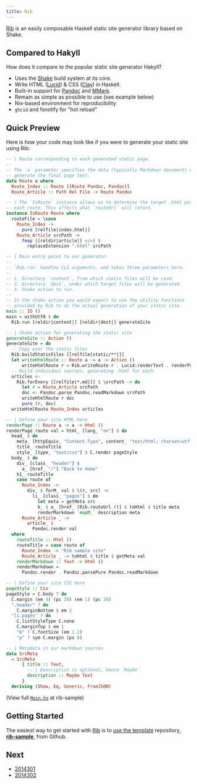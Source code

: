 ```yaml
---
title: Rib
---
```


[Rib](https://github.com/srid/rib) is an easily composable Haskell static site generator library based on Shake.

## Compared to Hakyll

How does it compare to the popular static site generator Hakyll?

- Uses the [Shake](https://shakebuild.com/) build system at its core.
- Write HTML ([Lucid](https://chrisdone.com/posts/lucid2/)) & CSS ([Clay](http://fvisser.nl/clay/)) in Haskell.
- Built-in support for [Pandoc](https://pandoc.org/) and [MMark](https://github.com/mmark-md/mmark).
- Remain as simple as possible to use (see example below)
- Nix-based environment for reproducibility
- `ghcid` and fsnotify for "hot reload"

## Quick Preview

Here is how your code may look like if you were to generate your static site
using Rib:

```haskell
-- | Route corresponding to each generated static page.
--
-- The `a` parameter specifies the data (typically Markdown document) used to
-- generate the final page text.
data Route a where
  Route_Index :: Route [(Route Pandoc, Pandoc)]
  Route_Article :: Path Rel File -> Route Pandoc

-- | The `IsRoute` instance allows us to determine the target .html path for
-- each route. This affects what `routeUrl` will return.
instance IsRoute Route where
  routeFile = \case
    Route_Index ->
      pure [relfile|index.html|]
    Route_Article srcPath ->
      fmap ([reldir|article|] </>) $
        replaceExtension ".html" srcPath

-- | Main entry point to our generator.
--
-- `Rib.run` handles CLI arguments, and takes three parameters here.
--
-- 1. Directory `content`, from which static files will be read.
-- 2. Directory `dest`, under which target files will be generated.
-- 3. Shake action to run.
--
-- In the shake action you would expect to use the utility functions
-- provided by Rib to do the actual generation of your static site.
main :: IO ()
main = withUtf8 $ do
  Rib.run [reldir|content|] [reldir|dest|] generateSite

-- | Shake action for generating the static site
generateSite :: Action ()
generateSite = do
  -- Copy over the static files
  Rib.buildStaticFiles [[relfile|static/**|]]
  let writeHtmlRoute :: Route a -> a -> Action ()
      writeHtmlRoute r = Rib.writeRoute r . Lucid.renderText . renderPage r
  -- Build individual sources, generating .html for each.
  articles <-
    Rib.forEvery [[relfile|*.md|]] $ \srcPath -> do
      let r = Route_Article srcPath
      doc <- Pandoc.parse Pandoc.readMarkdown srcPath
      writeHtmlRoute r doc
      pure (r, doc)
  writeHtmlRoute Route_Index articles

-- | Define your site HTML here
renderPage :: Route a -> a -> Html ()
renderPage route val = html_ [lang_ "en"] $ do
  head_ $ do
    meta_ [httpEquiv_ "Content-Type", content_ "text/html; charset=utf-8"]
    title_ routeTitle
    style_ [type_ "text/css"] $ C.render pageStyle
  body_ $ do
    div_ [class_ "header"] $
      a_ [href_ "/"] "Back to Home"
    h1_ routeTitle
    case route of
      Route_Index ->
        div_ $ forM_ val $ \(r, src) ->
          li_ [class_ "pages"] $ do
            let meta = getMeta src
            b_ $ a_ [href_ (Rib.routeUrl r)] $ toHtml $ title meta
            renderMarkdown `mapM_` description meta
      Route_Article _ ->
        article_ $
          Pandoc.render val
  where
    routeTitle :: Html ()
    routeTitle = case route of
      Route_Index -> "Rib sample site"
      Route_Article _ -> toHtml $ title $ getMeta val
    renderMarkdown :: Text -> Html ()
    renderMarkdown =
      Pandoc.render . Pandoc.parsePure Pandoc.readMarkdown

-- | Define your site CSS here
pageStyle :: Css
pageStyle = C.body ? do
  C.margin (em 4) (pc 20) (em 1) (pc 20)
  ".header" ? do
    C.marginBottom $ em 2
  "li.pages" ? do
    C.listStyleType C.none
    C.marginTop $ em 1
    "b" ? C.fontSize (em 1.2)
    "p" ? sym C.margin (px 0)

-- | Metadata in our markdown sources
data SrcMeta
  = SrcMeta
      { title :: Text,
        -- | Description is optional, hence `Maybe`
        description :: Maybe Text
      }
  deriving (Show, Eq, Generic, FromJSON)
```

(View full [`Main.hs`](https://github.com/srid/rib-sample/blob/master/src/Main.hs) at rib-sample)

## Getting Started

The easiest way to get started with [Rib](/) is to [use the
template](https://help.github.com/en/articles/creating-a-repository-from-a-template)
repository, [**rib-sample**](https://github.com/srid/rib-sample), from Github.

## Next

* [2014301](z://concepts)
* [2014302](z://examples)

